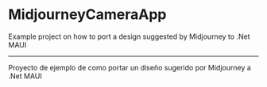 # MidjourneyCameraApp
Example project on how to port a design suggested by Midjourney to .Net MAUI

****

Proyecto de ejemplo de como portar un diseño sugerido por Midjourney a .Net MAUI

